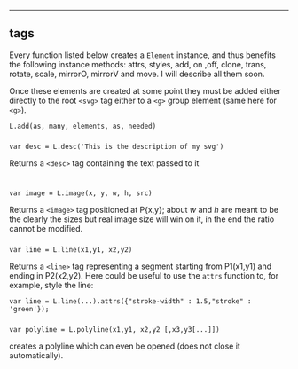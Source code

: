 ---  

## tags  

Every function listed below creates a `Element` instance, and thus benefits the following instance methods: attrs, styles, add, on ,off, clone, trans, rotate, scale, mirrorO, mirrorV and move. I will describe all them soon.

Once these elements are created at some point they must be added either directly to the root `<svg>` tag either to a `<g>` group element (same here for `<g>`).
```
L.add(as, many, elements, as, needed)
```

### <desc> 
```
var desc = L.desc('This is the description of my svg')
```
Returns a `<desc>` tag containing the text passed to it

### <image>  
```
var image = L.image(x, y, w, h, src)
```
Returns a `<image>` tag positioned at P{x,y}; about _w_ and _h_ are meant to be the clearly the sizes but  real image size will win on it, in the end the ratio cannot be modified.

### <line>  
```
var line = L.line(x1,y1, x2,y2)
```
Returns a `<line>` tag representing a segment starting from P1(x1,y1) and ending in P2(x2,y2).
Here could be useful to use the `attrs` function to, for example, style the line:  
```
var line = L.line(...).attrs({"stroke-width" : 1.5,"stroke" : 'green'});
```

### <polyline>
```
var polyline = L.polyline(x1,y1, x2,y2 [,x3,y3[...]])
```
creates a polyline which can even be opened (does not close it automatically). 



